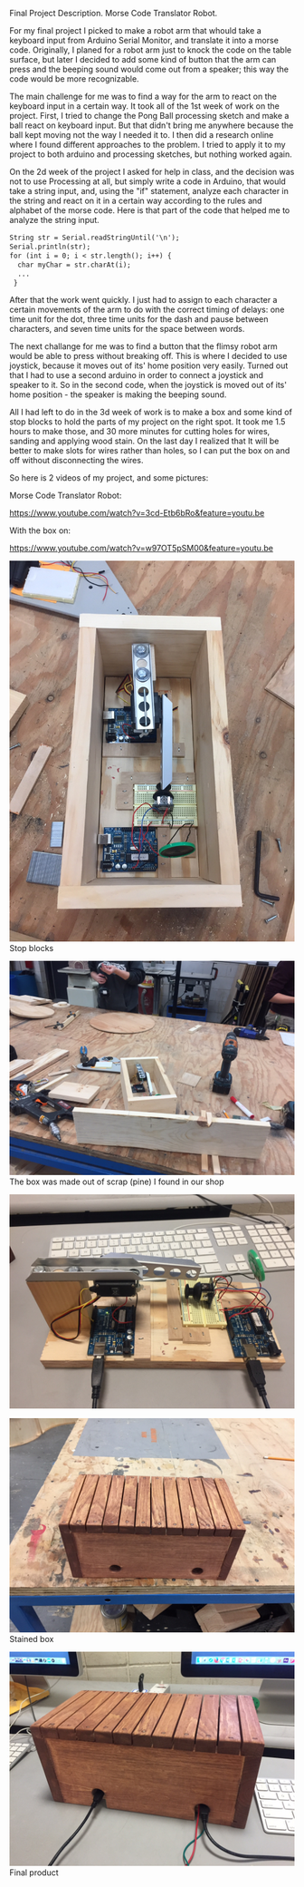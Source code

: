 Final Project Description.
Morse Code Translator Robot.

   For my final project I picked to make a robot arm that whould take a keyboard input from 
Arduino Serial Monitor, and translate it into a morse code. Originally, I planed for a robot arm
just to knock the code on the table surface, but later I decided to add some kind of button that 
the arm can press and the beeping sound would come out from a speaker; this way the code would be
more recognizable.

   The main challenge for me was to find a way for the arm to react on the keyboard input in a certain
way. It took all of the 1st week of work on the project. First, I tried to change the Pong Ball processing 
sketch and make a ball react on keyboard input. But that didn't bring me anywhere because the ball kept moving 
not the way I needed it to. I then did a research online where I found different approaches to the problem. I 
tried to apply it to my project to both arduino and processing sketches, but nothing worked again. 

   On the 2d week of the project I asked for help in class, and the decision was not to use Processing at all,
but simply write a code in Arduino, that would take a string input, and, using the "if" statement, analyze each 
character in the string and react on it in a certain way according to the rules and alphabet of the morse code.
Here is that part of the code that helped me to analyze the string input.
    
    String str = Serial.readStringUntil('\n');
    Serial.println(str);
    for (int i = 0; i < str.length(); i++) {
      char myChar = str.charAt(i);
      ...
     }
     
   After that the work went quickly. I just had to assign to each character a certain movements of the arm to do 
with the correct timing of delays: one time unit for the dot, three time units for the dash and pause between 
characters, and seven time units for the space between words.

   The next challange for me was to find a button that the flimsy robot arm would be able to press without breaking
off. This is where I decided to use joystick, because it moves out of its' home position very easily. Turned out that 
I had to use a second arduino in order to connect a joystick and speaker to it. So in the second code, when the joystick 
is moved out of its' home position - the speaker is making the beeping sound.

   All I had left to do in the 3d week of work is to make a box and some kind of stop blocks to hold the parts of my
project on the right spot. It took me 1.5 hours to make those, and 30 more minutes for cutting holes for wires, sanding 
and applying wood stain. On the last day I realized that It will be better to make slots for wires rather than holes, 
so I can put the box on and off without disconnecting the wires.

So here is 2 videos of my project, and some pictures:

Morse Code Translator Robot:

https://www.youtube.com/watch?v=3cd-Etb6bRo&feature=youtu.be

With the box on:

https://www.youtube.com/watch?v=w97OT5pSM00&feature=youtu.be

![Project image 1](IMG_6469.JPG)
Stop blocks



![Project image 2](IMG_6470.JPG)
The box was made out of scrap (pine) I found in our shop



![Project image 3](IMG_6480.JPG)



![Project image 4](IMG_6477.JPG) 
Stained box


![Project image 5](IMG_6481.JPG)
Final product

